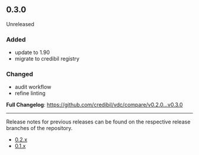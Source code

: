 ## 0.3.0

Unreleased

### Added

* update to 1.90
* migrate to credibil registry

### Changed

* audit workflow
* refine linting

**Full Changelog**: https://github.com/credibil/vdc/compare/v0.2.0...v0.3.0

---

Release notes for previous releases can be found on the respective release 
branches of the repository.

<!-- ARCHIVE_START -->
* [0.2.x](https://github.com/credibil/vdc/blob/release-0.2.0/RELEASES.md)
* [0.1.x](https://github.com/credibil/vdc/blob/release-0.1.0/RELEASES.md)
